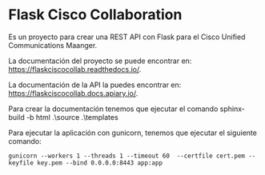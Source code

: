 # Flask Cisco Collaboration

Es un proyecto para crear una REST API con Flask para el Cisco Unified Communications Maanger.

La documentación del proyecto se puede encontrar en: https://flaskciscocollab.readthedocs.io/.

La documentación de la API la puedes encontrar en: https://flaskciscocollab.docs.apiary.io/.

Para crear la documentación tenemos que ejecutar el comando
sphinx-build -b html .\source .\templates

Para ejecutar la aplicación con gunicorn, tenemos que ejecutar el siguiente comando:
```
gunicorn --workers 1 --threads 1 --timeout 60  --certfile cert.pem --keyfile key.pem --bind 0.0.0.0:8443 app:app
```
